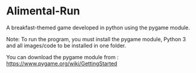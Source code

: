 # Alimental-Run
A breakfast-themed game developed in python using the pygame module.

Note: To run the program, you must install the pygame module, Python 3 and all images/code to be installed in one folder. 

You can download the pygame module from : https://www.pygame.org/wiki/GettingStarted
